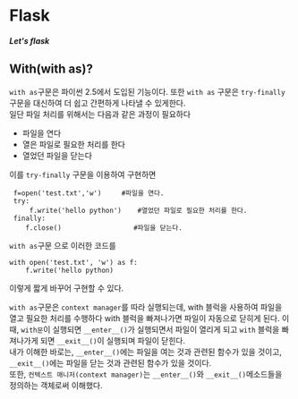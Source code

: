 Flask
============
##### Let's flask
## With(with as)?
`with as`구문은 파이썬 2.5에서 도입된 기능이다.
또한 `with as` 구문은 `try-finally` 구문을 대신하여 더 쉽고 간편하게 나타낼 수 있게한다.   
일단 파일 처리를 위해서는 다음과 같은 과정이 필요하다
- 파일을 연다 
- 열은 파일로 필요한 처리를 한다
- 열었던 파일을 닫는다  
 
 이를 `try-finally` 구문을 이용하여 구현하면
```
 f=open('test.txt','w')     #파일을 연다.
 try: 
     f.write('hello python')    #열었던 파일로 필요한 처리를 한다.
 finally:
    f.close()                  #파일을 닫는다.
```

`with as`구문 으로 이러한 코드를
```
with open('test.txt', 'w') as f:
    f.write('hello python)
```
이렇게 짧게 바꾸어 구현할 수 있다.

`with as`구문은 `context manager`를 따라 실행되는데, with 블럭을 사용하여 파일을 열고 필요한 처리를 수행하다 with 블럭을 빠져나가면 파일이 자동으로 닫히게 된다. 이때, `with문`이 실행되면 `__enter__()`가 실행되면서 파일이 열리게 되고 `with` 블럭을 빠져나가게 되면 `__exit__()`이 실행되며 파일이 닫힌다.  
내가 이해한 바로는, `__enter__()`에는 파일을 여는 것과 관련된 함수가 있을 것이고, `__exit__()`에는 파일을 닫는 것과 관련된 함수가 있을 것이다.  
또한, `컨텍스트 매니저(context manager)`는 `__enter__()`와 `__exit__()`메소드들을 정의하는 객체로써 이해했다.